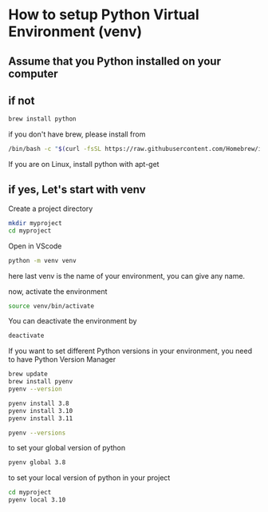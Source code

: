 # How to setup Python Virtual Environment (venv)
## Assume that you Python installed on your computer
## if not
```bash
brew install python
```
if you don't have brew, please install from 
```bash
/bin/bash -c "$(curl -fsSL https://raw.githubusercontent.com/Homebrew/install/HEAD/install.sh)"
```

If you are on Linux, install python with apt-get

## if yes, Let's start with venv

Create a project directory

```bash
mkdir myproject
cd myproject
```
Open in VScode

```bash
python -m venv venv
```
here last venv is the name of your environment, you can give any name.

now, activate the environment
```bash
source venv/bin/activate
```

You can deactivate the environment by 
```bash
deactivate
```

If you want to set different Python versions in your environment, you need to have Python Version Manager
```bash
brew update
brew install pyenv
pyenv --version

pyenv install 3.8
pyenv install 3.10
pyenv install 3.11

pyenv --versions

```
to set your global version of python
```bash
pyenv global 3.8
```

to set your local version of python in your project

```bash
cd myproject
pyenv local 3.10
```
